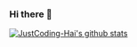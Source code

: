 ### Hi there 👋
[![JustCoding-Hai's github stats](https://github-readme-stats.vercel.app/api?username=JustCoding-Hai)](https://github.com/anuraghazra/github-readme-stats)

<!--
**JustCoding-Hai/JustCoding-Hai** is a ✨ _special_ ✨ repository because its `README.md` (this file) appears on your GitHub profile.

Here are some ideas to get you started:

- 🔭 I’m currently working on ...
- 🌱 I’m currently learning ...
- 👯 I’m looking to collaborate on ...
- 🤔 I’m looking for help with ...
- 💬 Ask me about ...
- 📫 How to reach me: ...
- 😄 Pronouns: ...
- ⚡ Fun fact: ...
-->
